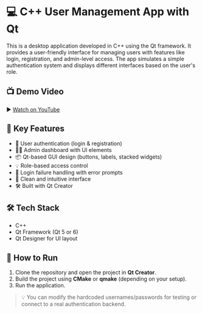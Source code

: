 # 💻 C++ User Management App with Qt

This is a desktop application developed in C++ using the Qt framework. It provides a user-friendly interface for managing users with features like login, registration, and admin-level access. The app simulates a simple authentication system and displays different interfaces based on the user's role.

## 📺 Demo Video

▶️ [Watch on YouTube](https://www.youtube.com/watch?v=NNC6No4ujqk)

## 📌 Key Features

- 🔐 User authentication (login & registration)
- 🧑‍💼 Admin dashboard with UI elements
- 📦 Qt-based GUI design (buttons, labels, stacked widgets)
- 💡 Role-based access control
- 🚪 Login failure handling with error prompts
- 🎨 Clean and intuitive interface
- 🛠️ Built with Qt Creator

## 🛠️ Tech Stack

- C++
- Qt Framework (Qt 5 or 6)
- Qt Designer for UI layout

## 🚀 How to Run

1. Clone the repository and open the project in **Qt Creator**.
2. Build the project using **CMake** or **qmake** (depending on your setup).
3. Run the application.

> 💡 You can modify the hardcoded usernames/passwords for testing or connect to a real authentication backend.

